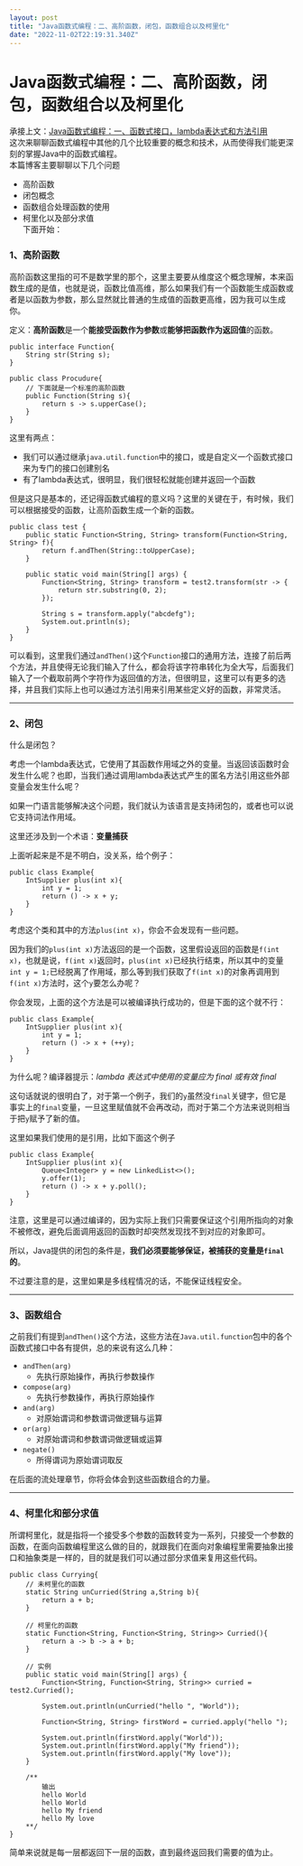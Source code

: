 ```yaml
---
layout: post
title: "Java函数式编程：二、高阶函数，闭包，函数组合以及柯里化"
date: "2022-11-02T22:19:31.340Z"
---
```

Java函数式编程：二、高阶函数，闭包，函数组合以及柯里化
=============================

承接上文：[Java函数式编程：一、函数式接口，lambda表达式和方法引用](https://www.cnblogs.com/hgly1999/p/16814943.html)  
这次来聊聊函数式编程中其他的几个比较重要的概念和技术，从而使得我们能更深刻的掌握Java中的函数式编程。  
本篇博客主要聊聊以下几个问题

*   高阶函数
*   闭包概念
*   函数组合处理函数的使用
*   柯里化以及部分求值  
    下面开始：

### 1、高阶函数

高阶函数这里指的可不是数学里的那个，这里主要要从维度这个概念理解，本来函数生成的是值，也就是说，函数比值高维，那么如果我们有一个函数能生成函数或者是以函数为参数，那么显然就比普通的生成值的函数更高维，因为我可以生成你。

定义：**高阶函数**是一个**能接受函数作为参数**或**能够把函数作为返回值**的函数。

    public interface Function{
        String str(String s);
    }
    
    public class Procudure{
        // 下面就是一个标准的高阶函数
        public Function(String s){
            return s -> s.upperCase();
        }
    }
    

这里有两点：

*   我们可以通过继承`java.util.function`中的接口，或是自定义一个函数式接口来为专门的接口创建别名
*   有了lambda表达式，很明显，我们很轻松就能创建并返回一个函数

但是这只是基本的，还记得函数式编程的意义吗？这里的关键在于，有时候，我们可以根据接受的函数，让高阶函数生成一个新的函数。

    public class test {
        public static Function<String, String> transform(Function<String, String> f){
            return f.andThen(String::toUpperCase);
        }
    
        public static void main(String[] args) {
            Function<String, String> transform = test2.transform(str -> {
                return str.substring(0, 2);
            });
    
            String s = transform.apply("abcdefg");
            System.out.println(s);
        }
    }
    

可以看到，这里我们通过`andThen()`这个`Function`接口的通用方法，连接了前后两个方法，并且使得无论我们输入了什么，都会将该字符串转化为全大写，后面我们输入了一个截取前两个字符作为返回值的方法，但很明显，这里可以有更多的选择，并且我们实际上也可以通过方法引用来引用某些定义好的函数，非常灵活。

* * *

### 2、闭包

什么是闭包？

考虑一个lambda表达式，它使用了其函数作用域之外的变量。当返回该函数时会发生什么呢？也即，当我们通过调用lambda表达式产生的匿名方法引用这些外部变量会发生什么呢？

如果一门语言能够解决这个问题，我们就认为该语言是支持闭包的，或者也可以说它支持词法作用域。

这里还涉及到一个术语：**变量捕获**

上面听起来是不是不明白，没关系，给个例子：

    public class Example{
        IntSupplier plus(int x){
            int y = 1;
            return () -> x + y;
        }
    }
    

考虑这个类和其中的方法`plus(int x)`，你会不会发现有一些问题。

因为我们的`plus(int x)`方法返回的是一个函数，这里假设返回的函数是`f(int x)`，也就是说，`f(int x)`返回时，`plus(int x)`已经执行结束，所以其中的变量`int y = 1;`已经脱离了作用域，那么等到我们获取了`f(int x)`的对象再调用到`f(int x)`方法时，这个`y`要怎么办呢？

你会发现，上面的这个方法是可以被编译执行成功的，但是下面的这个就不行：

    public class Example{
        IntSupplier plus(int x){
            int y = 1;
            return () -> x + (++y);
        }
    }
    

为什么呢？编译器提示：_lambda 表达式中使用的变量应为 final 或有效 final_

这句话就说的很明白了，对于第一个例子，我们的`y`虽然没`final`关键字，但它是事实上的`final`变量，一旦这里赋值就不会再改动，而对于第二个方法来说则相当于把`y`赋予了新的值。

这里如果我们使用的是引用，比如下面这个例子

    public class Example{
        IntSupplier plus(int x){
            Queue<Integer> y = new LinkedList<>();
            y.offer(1);
            return () -> x + y.poll();
        }
    }
    

注意，这里是可以通过编译的，因为实际上我们只需要保证这个引用所指向的对象不被修改，避免后面调用返回的函数时却突然发现找不到对应的对象即可。

所以，Java提供的闭包的条件是，**我们必须要能够保证，被捕获的变量是`final`的**。

不过要注意的是，这里如果是多线程情况的话，不能保证线程安全。

* * *

### 3、函数组合

之前我们有提到`andThen()`这个方法，这些方法在`Java.util.function`包中的各个函数式接口中各有提供，总的来说有这么几种：

*   `andThen(arg)`
    *   先执行原始操作，再执行参数操作
*   `compose(arg)`
    *   先执行参数操作，再执行原始操作
*   `and(arg)`
    *   对原始谓词和参数谓词做逻辑与运算
*   `or(arg)`
    *   对原始谓词和参数谓词做逻辑或运算
*   `negate()`
    *   所得谓词为原始谓词取反

在后面的流处理章节，你将会体会到这些函数组合的力量。

* * *

### 4、柯里化和部分求值

所谓柯里化，就是指将一个接受多个参数的函数转变为一系列，只接受一个参数的函数，在面向函数编程里这么做的目的，就跟我们在面向对象编程里需要抽象出接口和抽象类是一样的，目的就是我们可以通过部分求值来复用这些代码。

    public class Currying{
        // 未柯里化的函数
        static String unCurried(String a,String b){
            return a + b;
        }
        
        // 柯里化的函数
        static Function<String, Function<String, String>> Curried(){
            return a -> b -> a + b;
        }
        
        // 实例
        public static void main(String[] args) {
            Function<String, Function<String, String>> curried = test2.Curried();
    
            System.out.println(unCurried("hello ", "World"));
    
            Function<String, String> firstWord = curried.apply("hello ");
    
            System.out.println(firstWord.apply("World"));
            System.out.println(firstWord.apply("My friend"));
            System.out.println(firstWord.apply("My love"));
        }
        
        /** 
        	输出
            hello World
            hello World
            hello My friend
            hello My love
        **/
    }
    

简单来说就是每一层都返回下一层的函数，直到最终返回我们需要的值为止。